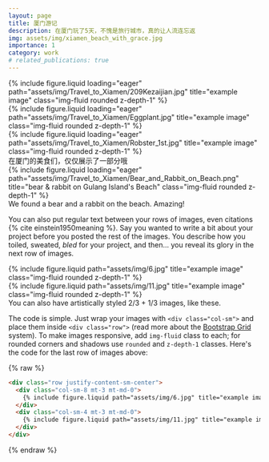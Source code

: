 ```yaml
---
layout: page
title: 厦门游记
description: 在厦门玩了5天，不愧是旅行城市，真的让人流连忘返
img: assets/img/xiamen_beach_with_grace.jpg
importance: 1
category: work
# related_publications: true
---
```


<div class="row">
    <div class="col-sm mt-3 mt-md-0">
        {% include figure.liquid loading="eager" path="assets/img/Travel_to_Xiamen/209Kezaijian.jpg" title="example image" class="img-fluid rounded z-depth-1" %}
    </div>
    <div class="col-sm mt-3 mt-md-0">
        {% include figure.liquid loading="eager" path="assets/img/Travel_to_Xiamen/Eggplant.jpg" title="example image" class="img-fluid rounded z-depth-1" %}
    </div>
    <div class="col-sm mt-3 mt-md-0">
        {% include figure.liquid loading="eager" path="assets/img/Travel_to_Xiamen/Robster_1st.jpg" title="example image" class="img-fluid rounded z-depth-1" %}
    </div>
</div>
<div class="caption">
    在厦门的美食们，仅仅展示了一部分哦
</div>
<div class="row">
    <div class="col-sm mt-3 mt-md-0">
        {% include figure.liquid loading="eager" path="assets/img/Travel_to_Xiamen/Bear_and_Rabbit_on_Beach.png" title="bear & rabbit on Gulang Island's Beach" class="img-fluid rounded z-depth-1" %}
    </div>
</div>
<div class="caption">
    We found a bear and a rabbit on the beach. Amazing!
</div>

You can also put regular text between your rows of images, even citations {% cite einstein1950meaning %}.
Say you wanted to write a bit about your project before you posted the rest of the images.
You describe how you toiled, sweated, _bled_ for your project, and then... you reveal its glory in the next row of images.

<div class="row justify-content-sm-center">
    <div class="col-sm-8 mt-3 mt-md-0">
        {% include figure.liquid path="assets/img/6.jpg" title="example image" class="img-fluid rounded z-depth-1" %}
    </div>
    <div class="col-sm-4 mt-3 mt-md-0">
        {% include figure.liquid path="assets/img/11.jpg" title="example image" class="img-fluid rounded z-depth-1" %}
    </div>
</div>
<div class="caption">
    You can also have artistically styled 2/3 + 1/3 images, like these.
</div>

The code is simple.
Just wrap your images with `<div class="col-sm">` and place them inside `<div class="row">` (read more about the <a href="https://getbootstrap.com/docs/4.4/layout/grid/">Bootstrap Grid</a> system).
To make images responsive, add `img-fluid` class to each; for rounded corners and shadows use `rounded` and `z-depth-1` classes.
Here's the code for the last row of images above:

{% raw %}

```html
<div class="row justify-content-sm-center">
  <div class="col-sm-8 mt-3 mt-md-0">
    {% include figure.liquid path="assets/img/6.jpg" title="example image" class="img-fluid rounded z-depth-1" %}
  </div>
  <div class="col-sm-4 mt-3 mt-md-0">
    {% include figure.liquid path="assets/img/11.jpg" title="example image" class="img-fluid rounded z-depth-1" %}
  </div>
</div>
```

{% endraw %}


<!-- <embed src="/assets/pdf/gaomingce_cv.pdf" type="application/pdf" width="100%" height="600px" /> -->
